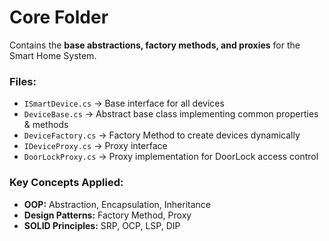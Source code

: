 # Core Folder

Contains the **base abstractions, factory methods, and proxies** for the Smart Home System.

### Files:

- `ISmartDevice.cs` → Base interface for all devices
- `DeviceBase.cs` → Abstract base class implementing common properties & methods
- `DeviceFactory.cs` → Factory Method to create devices dynamically
- `IDeviceProxy.cs` → Proxy interface
- `DoorLockProxy.cs` → Proxy implementation for DoorLock access control

### Key Concepts Applied:

- **OOP:** Abstraction, Encapsulation, Inheritance
- **Design Patterns:** Factory Method, Proxy
- **SOLID Principles:** SRP, OCP, LSP, DIP
